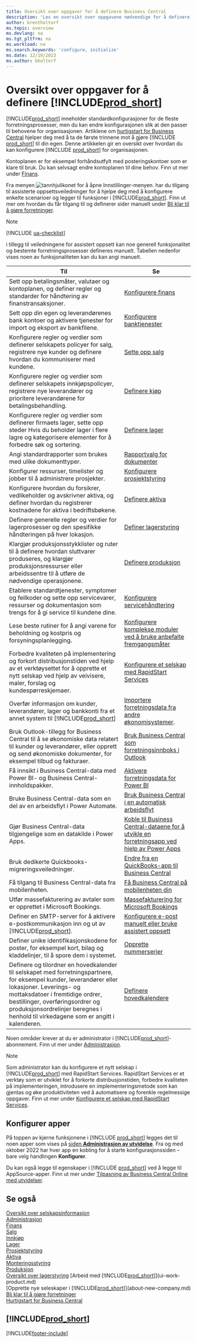 ```yaml
---
title: Oversikt over oppgaver for å definere Business Central
description: 'Les en oversikt over oppgavene nødvendige for å definere, initialisere og konfigurere Business Central etter behov.'
author: brentholtorf
ms.topic: overview
ms.devlang: na
ms.tgt_pltfrm: na
ms.workload: na
ms.search.keywords: 'configure, initialize'
ms.date: 12/19/2023
ms.author: bholtorf
---
```

# Oversikt over oppgaver for å definere [!INCLUDE[prod_short](includes/prod_short.md)]

[!INCLUDE[prod_short](includes/prod_short.md)] inneholder standardkonfigurasjoner for de fleste forretningsprosesser, men du kan endre konfigurasjonen slik at den passer til behovene for organisasjonen. Artiklene om [hurtigstart for Business Central](quick-start-business-central.md) hjelper deg med å ta de første trinnene mot å gjøre [!INCLUDE [prod_short](includes/prod_short.md)] til din egen. Denne artikkelen gir en oversikt over hvordan du kan konfigurere [!INCLUDE [prod_short](includes/prod_short.md)] for organisasjonen.

Kontoplanen er for eksempel forhåndsutfylt med posteringskontoer som er klare til bruk. Du kan selvsagt endre kontoplanen til dine behov. Finn ut mer under [Finans](finance.md).

Fra menyen ![tannhjulikonet for å åpne Innstillinger-menyen.](media/ui-experience/settings_icon_small.png) har du tilgang til assisterte oppsettsveiledninger for å hjelpe deg med å konfigurere enkelte scenarioer og legger til funksjoner i [!INCLUDE[prod_short](includes/prod_short.md)]. Finn ut mer om hvordan du får tilgang til og definerer sider manuelt under [Bli klar til å gjøre forretninger](ui-get-ready-business.md).

> [!NOTE]
> [!INCLUDE [ua-checklist](includes/ua-checklist.md)]

i tillegg til veiledningene for assistert oppsett kan noe generell funksjonalitet og bestemte forretningsprosesser defineres manuelt. Tabellen nedenfor vises noen av funksjonaliteten kan du kan angi manuelt.

| Til | Se |
| --- | --- |
| Sett opp betalingsmåter, valutaer og kontoplanen, og definer regler og standarder for håndtering av finanstransaksjoner. |[Konfigurere finans](finance-setup-finance.md) |
| Sett opp din egen og leverandørenes bank kontoer og aktivere tjenester for import og eksport av bankfilene. |[Konfigurere banktjenester](bank-setup-banking.md) |
| Konfigurere regler og verdier som definerer selskapets policyer for salg, registrere nye kunder og definere hvordan du kommuniserer med kundene. |[Sette opp salg](sales-setup-sales.md) |
| Konfigurere regler og verdier som definerer selskapets innkjøpspolicyer, registrere nye leverandører og prioritere leverandørene for betalingsbehandling. |[Definere kjøp](purchasing-setup-purchasing.md) |
| Konfigurere regler og verdier som definerer firmaets lager, sette opp steder Hvis du beholder lager i flere lagre og kategorisere elementer for å forbedre søk og sortering. |[Definere lager](inventory-setup-inventory.md) |
|Angi standardrapporter som brukes med ulike dokumenttyper.|[Rapportvalg for dokumenter](across-report-selections.md)|
| Konfigurer ressurser, timelister og jobber til å administrere prosjekter. |[Konfigurere prosjektstyring](projects-setup-projects.md) |
| Konfigurere hvordan du forsikrer, vedlikeholder og avskrivner aktiva, og definer hvordan du registrerer kostnadene for aktiva i bedriftsbøkene. |[Definere aktiva](fa-setup.md) |
|Definere generelle regler og verdier for lagerprosesser og den spesifikke håndteringen på hver lokasjon.|[Definer lagerstyring](warehouse-setup-warehouse.md)|
|Klargjør produksjonsstykklister og ruter til å definere hvordan sluttvarer produseres, og klargjør produksjonsressurser eller arbeidssentre til å utføre de nødvendige operasjonene.|[Definere produksjon](production-configure-production-processes.md)|
|Etablere standardtjenester, symptomer og feilkoder og sette opp servicevarer, ressurser og dokumentasjon som trengs for å gi service til kundene dine.|[Konfigurere servicehåndtering](service-setup-service.md)|
|Lese beste rutiner for å angi varene for beholdning og kostpris og forsyningsplanlegging.|[Konfigurere komplekse moduler ved å bruke anbefalte fremgangsmåter](set-up-complex-application-areas-using-best-practices.md)|
|Forbedre kvaliteten på implementering og forkort distribusjonstiden ved hjelp av et verktøysettet for å opprette et nytt selskap ved hjelp av veivisere, maler, forslag og kundespørreskjemaer.|[Konfigurere et selskap med RapidStart Services](admin-set-up-a-company-with-rapidstart.md)|
|Overfør informasjon om kunder, leverandører, lager og bankkonti fra et annet system til [!INCLUDE[prod_short](includes/prod_short.md)]|[Importere forretningsdata fra andre økonomisystemer](across-import-data-configuration-packages.md).|
|Bruk Outlook-tillegg for Business Central til å se økonomiske data relatert til kunder og leverandører, eller opprett og send økonomiske dokumenter, for eksempel tilbud og fakturaer.|[Bruk Business Central som forretningsinnboks i Outlook](admin-outlook.md)|
|Få innsikt i Business Central-data med Power BI- og Business Central-innholdspakker.|[Aktivere forretningsdata for Power BI](admin-powerbi.md)|
|Bruke Business Central-data som en del av en arbeidsflyt i Power Automate.|[Bruk Business Central i en automatisk arbeidsflyt](across-how-use-financials-data-source-flow.md)|
|Gjør Business Central-data tilgjengelige som en datakilde i Power Apps.|[Koble til Business Central-dataene for å utvikle en forretningsapp ved hjelp av Power Apps](across-how-use-financials-data-source-powerapps.md)|
|Bruk dedikerte Quickbooks-migreringsveiledninger.|[Endre fra en QuickBooks-app til Business Central](across-quickbooks-to-business-edition.md)|
|Få tilgang til Business Central-data fra mobilenheten.|[Få Business Central på mobilenheten din](install-mobile-app.md)|
|Utfør massefakturering av avtaler som er opprettet i Microsoft Bookings.|[Massefakturering for Microsoft Bookings](finance-bookings.md)|
|Definer en SMTP-server for å aktivere e-postkommunikasjon inn og ut av [!INCLUDE[prod_short](includes/prod_short.md)].| [Konfigurere e-post manuelt eller bruke assistert oppsett](admin-how-setup-email.md)|
| Definer unike identifikasjonskodene for poster, for eksempel kort, bilag og kladdelinjer, til å spore dem i systemet. |[Opprette nummerserier](ui-create-number-series.md) |
|Definere og tilordner en hovedkalender til selskapet med forretningspartnere, for eksempel kunder, leverandører eller lokasjoner. Leverings- og mottaksdatoer i fremtidige ordrer, bestillinger, overføringsordrer og produksjonsordrelinjer beregnes i henhold til virkedagene som er angitt i kalenderen.|[Definere hovedkalendere](across-how-to-assign-base-calendars.md)|

Noen områder krever at du er administrator i [!INCLUDE[prod_short](includes/prod_short.md)]-abonnement. Finn ut mer under [Administrasjon](admin-setup-and-administration.md).  

> [!NOTE]
> Som administrator kan du konfigurere et nytt selskap i [!INCLUDE[prod_short](includes/prod_short.md)] med RapidStart Services. RapidStart Services er et verktøy som er utviklet for å forkorte distribusjonstiden, forbedre kvaliteten på implementeringen, introdusere en implementeringsmetode som kan gjentas og øke produktiviteten ved å automatisere og forenkle regelmessige oppgaver. Finn ut mer under [Konfigurere et selskap med RapidStart Services](admin-set-up-a-company-with-rapidstart.md).

## Konfigurer apper

På toppen av kjerne funksjonene i [!INCLUDE [prod_short](includes/prod_short.md)] legges det til noen apper som vises på [siden **Administrasjon av utvidelse**](https://businesscentral.dynamics.com/?page=2500). Fra og med oktober 2022 har hver app en kobling for å starte konfigurasjonssiden – bare velg handlingen **Konfigurer**.  

Du kan også legge til egenskaper i [!INCLUDE [prod_short](includes/prod_short.md)] ved å legge til AppSource-apper. Finn ut mer under [Tilpasning av Business Central Online med utvidelser](ui-extensions.md).  

## Se også

[Oversikt over selskapsinformasjon](admin-company-information.md)  
[Administrasjon](admin-setup-and-administration.md)  
[Finans](finance.md)  
[Salg](sales-manage-sales.md)  
[Innkjøp](purchasing-manage-purchasing.md)  
[Lager](inventory-manage-inventory.md)  
[Prosjektstyring](projects-manage-projects.md)  
[Aktiva](fa-manage.md)  
[Monteringsstyring](assembly-assemble-items.md)  
[Produksjon](production-manage-manufacturing.md)  
[Oversikt over lagerstyring](design-details-warehouse-management.md)
[Arbeid med [!INCLUDE[prod_short](includes/prod_short.md)]](ui-work-product.md)  
[Opprette nye seleskaper i [!INCLUDE[prod_short](includes/prod_short.md)]](about-new-company.md)  
[Bli klar til å gjøre forretninger](ui-get-ready-business.md)  
[Hurtigstart for Business Central](quick-start-business-central.md)  

## [!INCLUDE[prod_short](includes/free_trial_md.md)]  

[!INCLUDE[footer-include](includes/footer-banner.md)]
